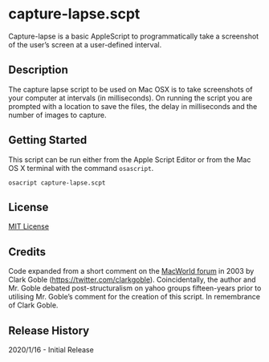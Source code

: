 # capture-lapse.scpt
Capture-lapse is a basic AppleScript to programmatically take a screenshot of the user’s screen at a user-defined interval.

## Description
The capture lapse script to be used on Mac OSX is to take screenshots of your computer at intervals (in milliseconds). On running the script you are prompted with a location to save the files, the delay in milliseconds and the number of images to capture.

## Getting Started
This script can be run either from the Apple Script Editor or from the Mac OS X terminal with the command `osascript`.

```shell
osacript capture-lapse.scpt
```

## License
[MIT License](https://opensource.org/licenses/MIT)

## Credits
Code expanded from a short comment on the [MacWorld forum](http://hints.macworld.com/article.php?story=20030115080027106) in 2003 by Clark Goble (https://twitter.com/clarkgoble). Coincidentally, the author and Mr. Goble debated post-structuralism on yahoo groups fifteen-years prior to utilising Mr. Goble’s comment for the creation of this script. In remembrance of Clark Goble.

## Release History
2020/1/16 - Initial Release
